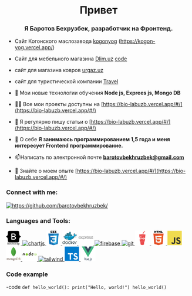 <h1 align="center">Привет </h1>
<h3 align="center">Я Баротов Бехрузбек, разработчик на Фронтенд.</h3>

- Сайт Когонского маслозавода [kogonyog](https://kogonyog.uz/) (https://kogon-yog.vercel.app/)
 - Сайт для мебельного магазина [Dlim.uz](https://dlim.uz/) [code](https://github.com/barotovbekhruzbek/Dlim.uz)
 - сайт для магазина ковров [urgaz.uz](https://uzrgaz.netlify.app/)

- сайт для туристической компании [Travel](https://travel-bexa.netlify.app/)

- 🌱 Мои новые технологии обучения **Node js, Exprees js, Mongo DB**



- 👨‍💻 Все мои проекты доступны на [https://bio-labuzb.vercel.app/#/](https://bio-labuzb.vercel.app/#/)

- 📝 Я регулярно пишу статьи о [https://bio-labuzb.vercel.app/#/](https://bio-labuzb.vercel.app/#/)

- 💬 О себе **Я занимаюсь программированием 1,5 года и меня интересует Frontend программирование.**

- 📫Написать по электронной почте **barotovbekhruzbek@gmail.com**

- 📄 Знайте о моем опыте [https://bio-labuzb.vercel.app/#/](https://bio-labuzb.vercel.app/#/)

<h3 align="left">Connect with me:</h3>
<p align="left">
<a href="https://instagram.com/https://github.com/barotovbekhruzbek/" target="blank"><img align="center" src="https://raw.githubusercontent.com/rahuldkjain/github-profile-readme-generator/master/src/images/icons/Social/instagram.svg" alt="https://github.com/barotovbekhruzbek/" height="30" width="40" /></a>
</p>

<h3 align="left">Languages and Tools:</h3>
<p align="left"> <a href="https://getbootstrap.com" target="_blank" rel="noreferrer"> <img src="https://raw.githubusercontent.com/devicons/devicon/master/icons/bootstrap/bootstrap-plain-wordmark.svg" alt="bootstrap" width="40" height="40"/> </a> <a href="https://www.chartjs.org" target="_blank" rel="noreferrer"> <img src="https://www.chartjs.org/media/logo-title.svg" alt="chartjs" width="40" height="40"/> </a> <a href="https://www.w3schools.com/css/" target="_blank" rel="noreferrer"> <img src="https://raw.githubusercontent.com/devicons/devicon/master/icons/css3/css3-original-wordmark.svg" alt="css3" width="40" height="40"/> </a> <a href="https://www.docker.com/" target="_blank" rel="noreferrer"> <img src="https://raw.githubusercontent.com/devicons/devicon/master/icons/docker/docker-original-wordmark.svg" alt="docker" width="40" height="40"/> </a> <a href="https://expressjs.com" target="_blank" rel="noreferrer"> <img src="https://raw.githubusercontent.com/devicons/devicon/master/icons/express/express-original-wordmark.svg" alt="express" width="40" height="40"/> </a> <a href="https://firebase.google.com/" target="_blank" rel="noreferrer"> <img src="https://www.vectorlogo.zone/logos/firebase/firebase-icon.svg" alt="firebase" width="40" height="40"/> </a> <a href="https://git-scm.com/" target="_blank" rel="noreferrer"> <img src="https://www.vectorlogo.zone/logos/git-scm/git-scm-icon.svg" alt="git" width="40" height="40"/> </a> <a href="https://gulpjs.com" target="_blank" rel="noreferrer"> <img src="https://raw.githubusercontent.com/devicons/devicon/master/icons/gulp/gulp-plain.svg" alt="gulp" width="40" height="40"/> </a> <a href="https://www.w3.org/html/" target="_blank" rel="noreferrer"> <img src="https://raw.githubusercontent.com/devicons/devicon/master/icons/html5/html5-original-wordmark.svg" alt="html5" width="40" height="40"/> </a> <a href="https://developer.mozilla.org/en-US/docs/Web/JavaScript" target="_blank" rel="noreferrer"> <img src="https://raw.githubusercontent.com/devicons/devicon/master/icons/javascript/javascript-original.svg" alt="javascript" width="40" height="40"/> </a> <a href="https://www.mongodb.com/" target="_blank" rel="noreferrer"> <img src="https://raw.githubusercontent.com/devicons/devicon/master/icons/mongodb/mongodb-original-wordmark.svg" alt="mongodb" width="40" height="40"/> </a> <a href="https://nodejs.org" target="_blank" rel="noreferrer"> <img src="https://raw.githubusercontent.com/devicons/devicon/master/icons/nodejs/nodejs-original-wordmark.svg" alt="nodejs" width="40" height="40"/> </a> <a href="https://tailwindcss.com/" target="_blank" rel="noreferrer"> <img src="https://www.vectorlogo.zone/logos/tailwindcss/tailwindcss-icon.svg" alt="tailwind" width="40" height="40"/> </a> <a href="https://www.typescriptlang.org/" target="_blank" rel="noreferrer"> <img src="https://raw.githubusercontent.com/devicons/devicon/master/icons/typescript/typescript-original.svg" alt="typescript" width="40" height="40"/> </a> <a href="https://vuejs.org/" target="_blank" rel="noreferrer"> <img src="https://raw.githubusercontent.com/devicons/devicon/master/icons/vuejs/vuejs-original-wordmark.svg" alt="vuejs" width="40" height="40"/> </a> </p>

<h3 align="left">Code example</h3>

-code  `def hello_world():
    print("Hello, world!")
hello_world()`
